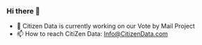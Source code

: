 ### Hi there 👋

- 🔭 Citizen Data is currently working on our Vote by Mail Project
- 📫 How to reach CitiZen Data: Info@CitizenData.com
